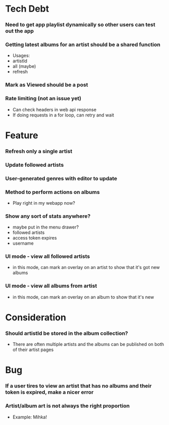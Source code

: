 # Tech Debt
### Need to get app playlist dynamically so other users can test out the app

### Getting latest albums for an artist should be a shared function

- Usages:
- artistId
- all (maybe)
- refresh

### Mark as Viewed should be a post


### Rate limiting (not an issue yet)

- Can check headers in web api response
- If doing requests in a for loop, can retry and wait

# Feature
### Refresh only a single artist

### Update followed artists

### User-generated genres with editor to update

### Method to perform actions on albums

- Play right in my webapp now?

### Show any sort of stats anywhere?

- maybe put in the menu drawer?
- followed artists
- access token expires
- username

### UI mode - view all followed artists

- in this mode, can mark an overlay on an artist to show that it's got new albums

### UI mode - view all albums from artist

- in this mode, can mark an overlay on an album to show that it's new

# Consideration
### Should artistId be stored in the album collection?

- There are often multiple artists and the albums can be published on both of their artist pages

# Bug
### If a user tires to view an artist that has no albums and their token is expired, make a nicer error

### Artist/album art is not always the right proportion

- Example: Mihka!
